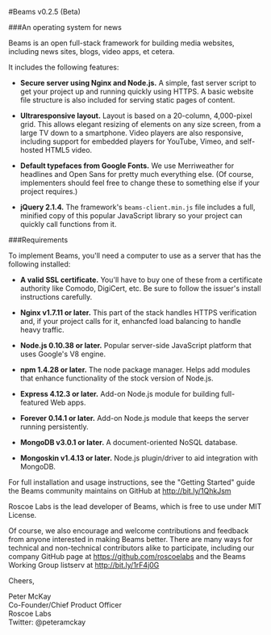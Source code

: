 #Beams v0.2.5 (Beta)

###An operating system for news

Beams is an open full-stack framework for building media websites, including news sites, blogs, video apps, et cetera.

It includes the following features:

- **Secure server using Nginx and Node.js.** A simple, fast server script to get your project up and running quickly using HTTPS. A basic website file structure is also included for serving static pages of content.

- **Ultraresponsive layout.** Layout is based on a 20-column, 4,000-pixel grid. This allows elegant resizing of elements on any size screen, from a large TV down to a smartphone. Video players are also responsive, including support for embedded players for YouTube, Vimeo, and self-hosted HTML5 video.

- **Default typefaces from Google Fonts.** We use Merriweather for headlines and Open Sans for pretty much everything else. (Of course, implementers should feel free to change these to something else if your project requires.)

- **jQuery 2.1.4.** The framework's `beams-client.min.js` file includes a full, minified copy of this popular JavaScript library so your project can quickly call functions from it.

###Requirements

To implement Beams, you'll need a computer to use as a server that has the following installed:

- **A valid SSL certificate.** You'll have to buy one of these from a certificate authority like Comodo, DigiCert, etc. Be sure to follow the issuer's install instructions carefully.

- **Nginx v1.7.11 or later.** This part of the stack handles HTTPS verification and, if your project calls for it, enhancfed load balancing to handle heavy traffic. 

- **Node.js 0.10.38 or later.** Popular server-side JavaScript platform that uses Google's V8 engine.

- **npm 1.4.28 or later.** The node package manager. Helps add modules that enhance functionality of the stock version of Node.js. 

- **Express 4.12.3 or later.** Add-on Node.js module for building full-featured Web apps.

- **Forever 0.14.1 or later.** Add-on Node.js module that keeps the server running persistently.

- **MongoDB v3.0.1 or later.** A document-oriented NoSQL database.

- **Mongoskin v1.4.13 or later.** Node.js plugin/driver to aid integration with MongoDB.

For full installation and usage instructions, see the "Getting Started" guide the Beams community maintains on GitHub at http://bit.ly/1QhkJsm


Roscoe Labs is the lead developer of Beams, which is free to use under MIT License. 

Of course, we also encourage and welcome contributions and feedback from anyone interested in making Beams better. There are many ways for technical and non-technical contributors alike to participate, including our company GitHub page at https://github.com/roscoelabs and the Beams Working Group listserv at http://bit.ly/1rF4j0G

Cheers,

Peter McKay  
Co-Founder/Chief Product Officer  
Roscoe Labs  
Twitter: @peteramckay  
